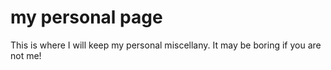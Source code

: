 # my personal page

This is where I will keep my personal miscellany.
It may be boring if you are not me!
